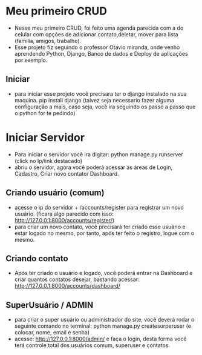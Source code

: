 # Meu primeiro CRUD 

  - Nesse meu primeiro CRUD, foi feito uma agenda parecida com a do celular com opções de adicionar contato,deletar, mover para lista (familia, amigos, trabalho).
  - Esse projeto fiz seguindo o professor Otavio miranda, onde venho aprendendo Python, Django, Banco de dados e Deploy de aplicações por exemplo.
  
## Iniciar

 * para iniciar esse projeto você precisara ter o django instalado na sua maquina. pip install django (talvez seja necessario fazer alguma configuração a mais, caso seja, você ira seguindo os passo a passo que o python for te pedindo)
 
 # Iniciar Servidor
 
  * Para iniciar o servidor você ira digitar: python manage.py runserver (click no Ip/link destacado)
  * abriu o servidor, agora você poderá acessar as áreas de Login, Cadastro, Criar novo contato/ Dashboard.
 
## Criando usuário (comum)

  * acesse o ip do servidor + /accounts/register para registrar um novo usuário. (ficara algo parecido com isso: http://127.0.0.1:8000/accounts/register/)
  * para criar um novo contato, você precisará ter criado esse usuário e estar logado no mesmo, por tanto, após ter feito o registro, logue com o mesmo.
  
## Criando contato
  
  * Após ter criado o usuário e logado, você poderá entrar na Dashboard e criar quantos contatos desejar, bastando acessar: http://127.0.0.1:8000/accounts/dashboard/
  
## SuperUsuário / ADMIN

  * para criar o super usuário ou administrador do site, você deverá rodar o seguinte comando no terminal: python manage.py createsurperuser (e colocar, nome, email e senha)
  * acesse: http://127.0.0.1:8000/admin/ e faça o login, desta forma você terá controle total dos usuários comum, superuser e contatos.
